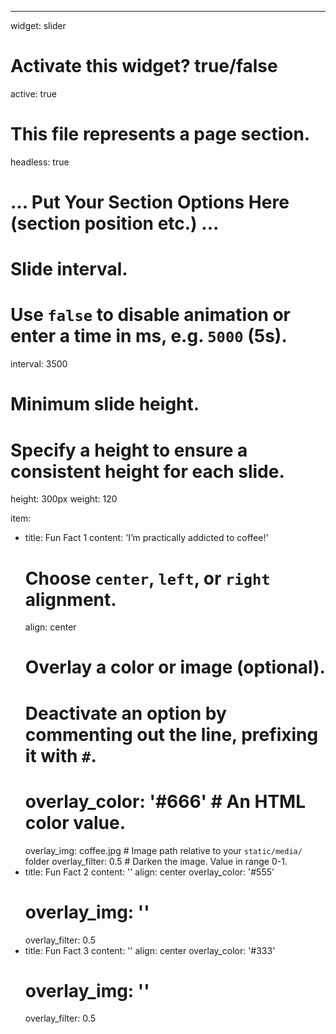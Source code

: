 ---
widget: slider

# Activate this widget? true/false
active: true

# This file represents a page section.
headless: true

# ... Put Your Section Options Here (section position etc.) ...

# Slide interval.
# Use `false` to disable animation or enter a time in ms, e.g. `5000` (5s).
interval: 3500

# Minimum slide height.
# Specify a height to ensure a consistent height for each slide.
height: 300px
weight: 120

item:
  - title: Fun Fact 1
    content: 'I’m practically addicted to coffee!'
    # Choose `center`, `left`, or `right` alignment.
    align: center
    # Overlay a color or image (optional).
    #   Deactivate an option by commenting out the line, prefixing it with `#`.
    # overlay_color: '#666'  # An HTML color value.
    overlay_img: coffee.jpg  # Image path relative to your `static/media/` folder
    overlay_filter: 0.5  # Darken the image. Value in range 0-1.
  - title: Fun Fact 2
    content: ''
    align: center
    overlay_color: '#555'
    # overlay_img: ''
    overlay_filter: 0.5
  - title: Fun Fact 3
    content: ''
    align: center
    overlay_color: '#333'
    # overlay_img: ''
    overlay_filter: 0.5